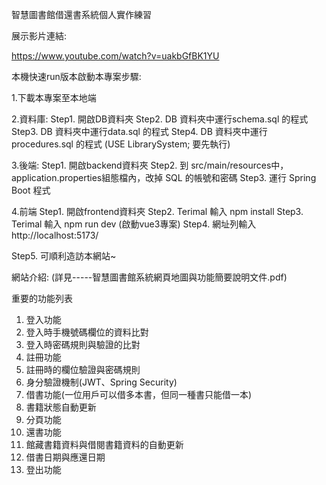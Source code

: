 智慧圖書館借還書系統個人實作練習

展示影片連結:

https://www.youtube.com/watch?v=uakbGfBK1YU

本機快速run版本啟動本專案步驟:

1.下載本專案至本地端

2.資料庫: 
Step1. 開啟DB資料夾
Step2. DB 資料夾中運行schema.sql 的程式 
Step3. DB 資料夾中運行data.sql 的程式 
Step4. DB 資料夾中運行procedures.sql 的程式 (USE LibrarySystem; 要先執行) 

3.後端:
Step1. 開啟backend資料夾
Step2. 到 src/main/resources中，application.properties組態檔內，改掉 SQL 的帳號和密碼 
Step3. 運行 Spring Boot 程式 

4.前端 
Step1. 開啟frontend資料夾
Step2. Terimal 輸入 npm install 
Step3. Terimal 輸入 npm run dev (啟動vue3專案) 
Step4. 網址列輸入http://localhost:5173/

Step5. 可順利造訪本網站~

網站介紹: (詳見-----智慧圖書館系統網頁地圖與功能簡要說明文件.pdf)

重要的功能列表 

1. 登入功能 
2. 登入時手機號碼欄位的資料比對 
3. 登入時密碼規則與驗證的比對 
4. 註冊功能 
5. 註冊時的欄位驗證與密碼規則 
6. 身分驗證機制(JWT、Spring Security) 
7. 借書功能(一位用戶可以借多本書，但同一種書只能借一本) 
8. 書籍狀態自動更新 
9. 分頁功能 
10. 還書功能 
11. 館藏書籍資料與借閱書籍資料的自動更新 
12. 借書日期與應還日期 
13. 登出功能
